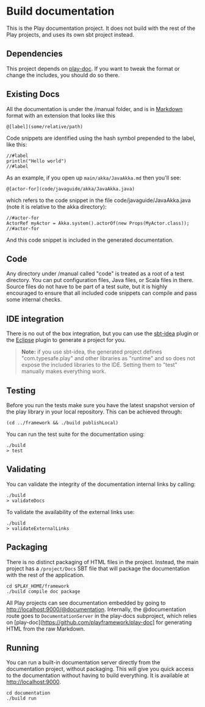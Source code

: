 <!--- Copyright (C) 2009-2016 Lightbend Inc. <https://www.lightbend.com> -->
# Build documentation

This is the Play documentation project.  It does not build with the rest of the Play projects, and uses its own sbt
project instead.

## Dependencies

This project depends on [play-doc](https://github.com/playframework/play-doc).  If you want to tweak the format or change the includes, you should do so there.

## Existing Docs

All the documentation is under the /manual folder, and is in [Markdown](https://daringfireball.net/projects/markdown/syntax) format with an extension that looks like this

    @[label](some/relative/path)

Code snippets are identified using the hash symbol prepended to the label, like this:

    //#label
    println("Hello world")
    //#label

As an example, if you open up `main/akka/JavaAkka.md` then you'll see:

    @[actor-for](code/javaguide/akka/JavaAkka.java)

which refers to the code snippet in the file code/javaguide/JavaAkka.java (note it is relative to the akka directory):

    //#actor-for
    ActorRef myActor = Akka.system().actorOf(new Props(MyActor.class));
    //#actor-for

And this code snippet is included in the generated documentation.

## Code

Any directory under /manual called "code" is treated as a root of a test directory.  You can put configuration files, Java files, or Scala files in there.  Source files do not have to be part of a test suite, but it is highly encouraged to ensure that all included code snippets can compile and pass some internal checks.

## IDE integration

There is no out of the box integration, but you can use the [sbt-idea](https://github.com/mpeltonen/sbt-idea) plugin or the [Eclipse](https://github.com/typesafehub/sbteclipse) plugin to generate a project for you.

> **Note:** if you use sbt-idea, the generated project defines "com.typesafe.play" and other libraries as "runtime" and so does not expose the included libraries to the IDE.  Setting them to "test" manually makes everything work.

## Testing

Before you run the tests make sure you have the latest snapshot version of the play library in your local repository. This can be achieved through:

```
(cd ../framework && ./build publishLocal)
```

You can run the test suite for the documentation using:

```
./build
> test
```

## Validating

You can validate the integrity of the documentation internal links by calling:

```
./build
> validateDocs
```

To validate the availability of the external links use:

```
./build
> validateExternalLinks
```

## Packaging

There is no distinct packaging of HTML files in the project.  Instead, the main project has a `/project/Docs` SBT file that will package the documentation with the rest of the application.

```
cd $PLAY_HOME/framework
./build compile doc package
```

All Play projects can see documentation embedded by going to [http://localhost:9000/@documentation](http://localhost:9000/@documentation).  Internally, the @documentation route goes to `DocumentationServer` in the play-docs subproject, which relies on [play-doc](https://github.com/playframework/play-doc] for generating HTML from the raw Markdown.  

## Running

You can run a built-in documentation server directly from the documentation project, without packaging.  This will give you quick access to the documentation without having to build everything.  It is available at [http://localhost:9000](http://localhost:9000).

```
cd documentation
./build run
```
